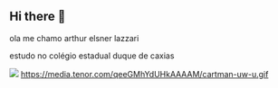 ## Hi there 👋

ola me chamo arthur elsner lazzari

estudo no colégio estadual duque de caxias

![](https://media.tenor.com/qeeGMhYdUHkAAAAM/cartman-uw-u.gif)
https://media.tenor.com/qeeGMhYdUHkAAAAM/cartman-uw-u.gif
